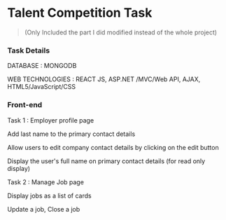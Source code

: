 # Talent Competition Task
> (Only Included the part I did modified instead of the whole project)

### Task Details

DATABASE : MONGODB

WEB TECHNOLOGIES : REACT JS, ASP.NET /MVC/Web API, AJAX, HTML5/JavaScript/CSS

### Front-end

Task 1 : Employer profile page

Add last name to the primary contact details

Allow users to edit company contact details by clicking on the edit button

Display the user's full name on primary contact details (for read only display)

Task 2 : Manage Job page

Display jobs as a list of cards

Update a job, Close a job
